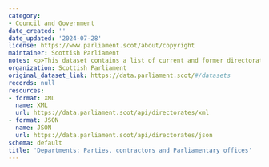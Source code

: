 ```yaml
---
category:
- Council and Government
date_created: ''
date_updated: '2024-07-28'
license: https://www.parliament.scot/about/copyright
maintainer: Scottish Parliament
notes: <p>This dataset contains a list of current and former directorates.</p>
organization: Scottish Parliament
original_dataset_link: https://data.parliament.scot/#/datasets
records: null
resources:
- format: XML
  name: XML
  url: https://data.parliament.scot/api/directorates/xml
- format: JSON
  name: JSON
  url: https://data.parliament.scot/api/directorates/json
schema: default
title: 'Departments: Parties, contractors and Parliamentary offices'
---
```

